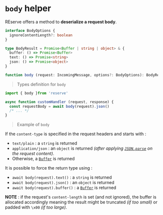 # `body` helper

REserve offers a method to **deserialize a request body**.

```typescript
interface BodyOptions {
  ignoreContentLength?: boolean
}

type BodyResult = Promise<Buffer | string | object> & {
  buffer: () => Promise<Buffer>
  text: () => Promise<string>
  json: () => Promise<object>
}

function body (request: IncomingMessage, options?: BodyOptions): BodyResult
```

> Types definition for `body`

```javascript
import { body }from 'reserve'

async function customHandler (request, response) {
  const requestBody = await body(request).json()
  /* ... */
}
```

> Example of `body`

If the `content-type` is specified in the request headers and starts with :
* `text/plain` : a `string` is returned
* `application/json` : an `object` is returned _(after applying [`JSON.parse`](https://developer.mozilla.org/en-US/docs/Web/JavaScript/Reference/Global_Objects/JSON/parse) on the request content)_.
* Otherwise, a [`Buffer`](https://nodejs.org/docs/latest/api/buffer.html) is returned

It is possible to force the return type using :

* `await body(request).text()` : a `string` is returned
* `await body(request).json()` : an `object` is returned
* `await body(request).buffer()` : a [`Buffer`](https://nodejs.org/docs/latest/api/buffer.html) is returned

**NOTE** : if the request's `content-length` is set (and not ignored), the buffer is allocated accordingly meaning the result might be truncated *(if too small)* or padded with `\x00` *(if too large)*.